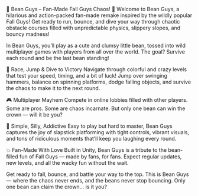 👑 Bean Guys – Fan-Made Fall Guys Chaos! 🎉
Welcome to Bean Guys, a hilarious and action-packed fan-made remake inspired by the wildly popular Fall Guys! Get ready to run, bounce, and dive your way through chaotic obstacle courses filled with unpredictable physics, slippery slopes, and bouncy madness!

In Bean Guys, you’ll play as a cute and clumsy little bean, tossed into wild multiplayer games with players from all over the world. The goal? Survive each round and be the last bean standing!

🏁 Race, Jump & Dive to Victory
Navigate through colorful and crazy levels that test your speed, timing, and a bit of luck! Jump over swinging hammers, balance on spinning platforms, dodge falling objects, and survive the chaos to make it to the next round.

🎮 Multiplayer Mayhem
Compete in online lobbies filled with other players. Some are pros. Some are chaos incarnate. But only one bean can win the crown — will it be you?

🧠 Simple, Silly, Addictive
Easy to play but hard to master, Bean Guys captures the joy of slapstick platforming with tight controls, vibrant visuals, and tons of ridiculous moments that’ll keep you laughing every round.

💥 Fan-Made With Love
Built in Unity, Bean Guys is a tribute to the bean-filled fun of Fall Guys — made by fans, for fans. Expect regular updates, new levels, and all the wacky fun without the wait.

Get ready to fall, bounce, and battle your way to the top.
This is Bean Guys — where the chaos never ends, and the beans never stop bouncing.
Only one bean can claim the crown… is it you?

